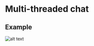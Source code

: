 # Multi-threaded chat

## Example
![alt text](https://github.com/yk1028/chatting/master/chatting_test.png)